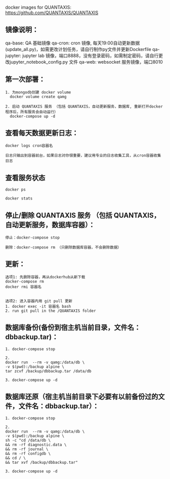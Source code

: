 docker images for QUANTAXIS: https://github.com/QUANTAXIS/QUANTAXIS

## 镜像说明：
qa-base: QA 基础镜像
qa-cron: cron 镜像, 每天19:00自动更新数据(update_all.py)，如需更改计划任务，请自行制作py文件并更新Dockerfile
qa-jupyter: jupyter lab 镜像，端口8888，没有登录密码，如需制定密码，请自行更改jupyter_notebook_config.py 文件
qa-web: websocket 服务镜像，端口8010


## 第一次部署：
```
1. 为mongodb创建 docker volume
  docker volume create qamg

2. 启动 QUANTAXIS 服务 （包括 QUANTAXIS，自动更新服务，数据库, 重新打开docker程序后，所有服务会自动运行）
  docker-compose up -d
```

## 查看每天数据更新日志：
```
docker logs cron容器名

日志只输出到容器前台，如果日志对你很重要，建议用专业的日志收集工具，从cron容器收集日志
```

## 查看服务状态
```
docker ps

docker stats
```

## 停止/删除 QUANTAXIS 服务 （包括 QUANTAXIS，自动更新服务，数据库容器）：
```
停止：docker-compose stop

删除：docker-compose rm （只删除数据库容器，不会删除数据）
```

## 更新：
```
选项1: 先删除容器，再从dockerhub从新下载
docker-compose rm
docker rmi 容器名


选项2: 进入容器内用 git pull 更新
1. docker exec -it 容器名 bash
2. run git pull in the /QUANTAXIS folder
```

## 数据库备份(备份到宿主机当前目录，文件名：dbbackup.tar)：
```
1. docker-compose stop

2.
docker run  --rm -v qamg:/data/db \
-v $(pwd):/backup alpine \
tar zcvf /backup/dbbackup.tar /data/db

3. docker-compose up -d
```

## 数据库还原（宿主机当前目录下必要有以前备份过的文件，文件名：dbbackup.tar）：
```
1. docker-compose stop

2.
docker run  --rm -v qamg:/data/db \
-v $(pwd):/backup alpine \
sh -c "cd /data/db \
&& rm -rf diagnostic.data \
&& rm -rf journal \
&& rm -rf configdb \
&& cd / \
&& tar xvf /backup/dbbackup.tar"

3. docker-compose up -d
```
